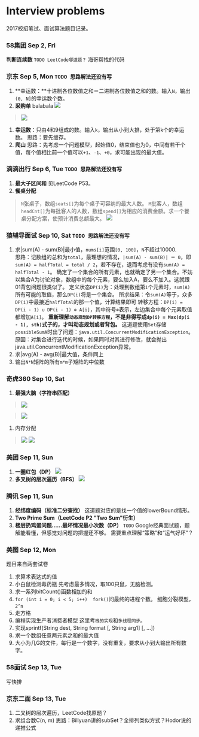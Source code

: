 # Interview problems 

2017校招笔试、面试算法题目记录。


### 58集团 Sep 2, Fri
**判断连续数** `TODO LeetCode哪道题？`
海哥帮找的代码

### 京东 Sep 5, Mon  `TODO 思路解法还没有写`
1. **幸运数：**十进制各位数值之和＝二进制各位数值之和的数。输入`N`，输出`(0, N]`的幸运数个数。
1. **采购单**
balabala
![](http://ww2.sinaimg.cn/mw690/6b9392ddgw1f7oxg074yqj20kk0idwni.jpg)

> ![](http://ww3.sinaimg.cn/large/6b9392ddgw1f7oxdk8ot2j21kw166wrn.jpg)
1. **幸运数**：只由4和9组成的数。输入`k`，输出从小到大排，处于第k个的幸运数。
思路：要先缓存。
1. **爬山**
思路：先考虑一个问题模型，起始值0，结束值也为0，中间有若干个值，每个值相比前一个值可以`+1`、`-1`、`+0`，求可能出现的最大值。

### 滴滴出行 Sep 6, Tue  `TODO 思路解法还没有写`
1. **最大子区间和**
见LeetCode P53。
1. **餐桌分配**
> `N`张桌子，数组`seats[]`为每个桌子可容纳的最大人数。
`M`批客人，数组`headCnt[]`为每批客人的人数，数组`spend[]`为相应的消费金额。求一个餐桌分配方案，使预计消费总额最大。
![](http://ww1.sinaimg.cn/large/6b9392ddgw1f7ox06s2ulj20bb0b1q3w.jpg)

### 猿辅导面试 Sep 10, Sat  `TODO 思路解法还没有写`
1. 求|sum(A) - sum(B)|最小值，`nums[i]`范围`[0, 100]`，`N`不超过10000.  
思路：记数组的总和为`total`，最理想的情况，`|sum(A) - sum(B)| ＝ 0`，即`sum(A) = halfTotal = total / 2`，若不存在，退而考虑有没有`sum(A) = halfTotal - 1`。
确定了一个集合的所有元素，也就确定了另一个集合。不妨以集合A为讨论对象，数组中的每个元素，要么加入A，要么不加入。这就跟01背包问题很类似了。
定义状态`DP(i)`为：处理到数组第`i`个元素时，`sum(A)`所有可能的取值，那么`DP(i)`将是一个集合。
所求结果：令`sum(A)`等于，众多`DP(i)`中最接近`halfTotal`的那一个值，计算结果即可
转移方程：`DP(i) = DP(i - 1) ∪ DP(i - 1) ⊕ A[i]`，其中符号`⊕`表示，左边集合中每个元素取值都增加`A[i]`。
**重新理解`动态规划DP转移方程`，不是非得写成`dp(i) = Max(dp(i - 1), sth)`式子的，才叫动态规划或者背包。**
这道题使用`Set`存储`possibleSumA`时出了问题：`java.util.ConcurrentModificationException`。原因：对集合进行迭代的时候，如果同时对其进行修改，就会抛出java.util.ConcurrentModificationException异常。
2. 求|avg(A) - avg(B)|最大值，条件同上
3. 输出`N*N`矩阵的所有`m*m`子矩阵的中位数

### 奇虎360 Sep 10, Sat
1. **最强大脑（字符串匹配）**
> ![](http://ww1.sinaimg.cn/mw690/6b9392ddgw1f7pp73pnx4j20eb0g2tcs.jpg)

> ![](http://ww1.sinaimg.cn/mw690/6b9392ddgw1f7pp9ql4yxj20e60dddiw.jpg)


1. 内存分配
> ![](http://ww4.sinaimg.cn/mw690/6b9392ddgw1f7ppcr6mxfj20dt0bsmzi.jpg)
![](http://ww2.sinaimg.cn/mw690/6b9392ddgw1f7ppd9qnxzj20d408kabh.jpg)


### 美团 Sep 11, Sun
1. **一圈红包（DP）**
![](http://ww1.sinaimg.cn/mw690/6b9392ddgw1f7pplntpbxj20pg0blaev.jpg)
1. **多叉树的层次遍历（BFS）**
![](http://ww4.sinaimg.cn/mw690/6b9392ddgw1f7ppl0xm6mj20l309rabs.jpg)

### 腾讯 Sep 11, Sun
1. **经纬度编码（标准二分查找）**
这道题对应的是找一个值的lowerBound情形。
1. **Two Prime Sum（LeetCode P2 "Two Sum"衍生）**
1. **楼层扔鸡蛋问题……最坏情况最小次数（DP）** `TODO`
Google经典面试题，题解能看懂，但感觉对问题的把握还不够。
需要重点理解“策略”和“运气好坏”？

### 美图 Sep 12, Mon
题目来自两套试卷

1. 求算术表达式的值
1. 小白鼠检测毒药瓶
先考虑最多情况，取100只鼠，无脑检测。
1. 求一系列bitCount()函数相加的和
1. `for (int i = 0; i < 5; i++)  fork()`问最终的进程个数。
细胞分裂模型，`2^n`
1. 走方格
1. 编程实现生产者消费者模型
这里考`栈的实现`和`多线程同步`。
1. 实现sprintf(String dest, String format [, String arg1] [, ...])
1. 求一个数组任意两元素之和的最大值
1. 大小为几G的文件，每行是一个数字，没有重复，要求从小到大输出所有数字。

### 58面试 Sep 13, Tue
写快排

### 京东二面 Sep 13, Tue
1. 二叉树的层次遍历，LeetCode找原题？
1. 求组合数C(n, m)
思路：Billyuan讲的subSet？全排列类似方式？Hodor说的递推公式